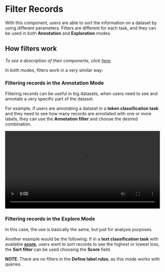 # Filter Records

With this component, users are able to sort the information on a dataset by using different parameters. Filters are different for each task, and they can be used in both **Annotation** and **Exploration** modes.

## How filters work

_To see a description of their components, click [here](dataset.md)._

In both modes, filters work in a very similar way:

### Filtering records in the Annotation Mode

Filtering records can be useful in big datasets, when users need to see and annotate a very specific part of the dataset.

For example, if users are annotating a dataset in a **token classification task** and they need to see how many records are annotated with one or more labels, they can use the **Annotation filter** and choose the desired combination.

<video width="100%" controls><source src="../../_static/reference/webapp/filter_records.mp4" type="video/mp4"></video>

### Filtering records in the Explore Mode

In this case, the use is basically the same, but just for analysis purposes.

Another example would be the following: if in a **text classification task** with available [**score**](../../tutorials/08-error_analysis_using_loss.ipynb), users want to sort records to see the highest or lowest loss, the **Sort filter** can be used choosing the **Score** field.

**NOTE**: There are no filters in the **Define label rules**, as this mode works with queries.
